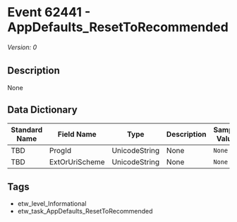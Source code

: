 # Event 62441 - AppDefaults_ResetToRecommended
###### Version: 0

## Description
None

## Data Dictionary
|Standard Name|Field Name|Type|Description|Sample Value|
|---|---|---|---|---|
|TBD|ProgId|UnicodeString|None|`None`|
|TBD|ExtOrUriScheme|UnicodeString|None|`None`|

## Tags
* etw_level_Informational
* etw_task_AppDefaults_ResetToRecommended